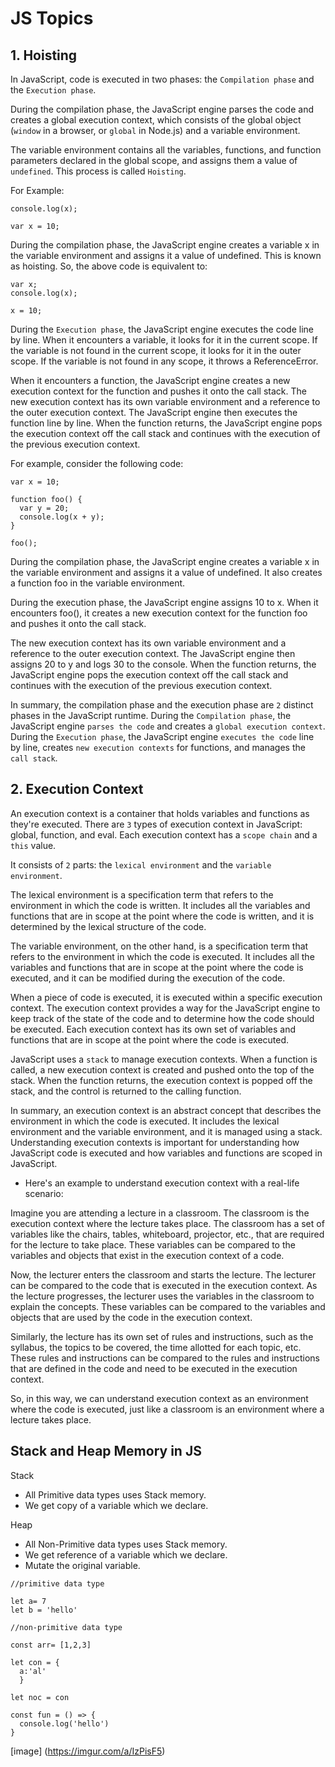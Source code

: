 # JS Topics 

## 1. Hoisting

In JavaScript, code is executed in two phases: the `Compilation phase` and the `Execution phase`.

During the compilation phase, the JavaScript engine parses the code and creates a global execution context, which consists of the global object (`window` in a browser, or `global` in Node.js) and a variable environment. 

The variable environment contains all the variables, functions, and function parameters declared in the global scope, and assigns them a value of `undefined`. This process is called `Hoisting`.

For Example: 
```
console.log(x);

var x = 10;
```
During the compilation phase, the JavaScript engine creates a variable x in the variable environment and assigns it a value of undefined. This is known as hoisting. So, the above code is equivalent to:

```
var x;
console.log(x);

x = 10;
```

During the `Execution phase`, the JavaScript engine executes the code line by line.
When it encounters a variable, it looks for it in the current scope. 
If the variable is not found in the current scope, it looks for it in the outer scope. 
If the variable is not found in any scope, it throws a ReferenceError.

When it encounters a function, the JavaScript engine creates a new execution context for the function and pushes it onto the call stack. 
The new execution context has its own variable environment and a reference to the outer execution context. 
The JavaScript engine then executes the function line by line. 
When the function returns, the JavaScript engine pops the execution context off the call stack and continues with the execution of the previous execution context.

For example, consider the following code:

```
var x = 10;

function foo() {
  var y = 20;
  console.log(x + y);
}

foo();
```

During the compilation phase, the JavaScript engine creates a variable x in the variable environment and assigns it a value of undefined. 
It also creates a function foo in the variable environment.

During the execution phase, the JavaScript engine assigns 10 to x.
When it encounters foo(), it creates a new execution context for the function foo and pushes it onto the call stack.

The new execution context has its own variable environment and a reference to the outer execution context. 
The JavaScript engine then assigns 20 to y and logs 30 to the console. 
When the function returns, the JavaScript engine pops the execution context off the call stack and continues with the execution of the previous execution context.

In summary, the compilation phase and the execution phase are `2` distinct phases in the JavaScript runtime. 
During the `Compilation phase`, the JavaScript engine `parses the code` and creates a `global execution context`.
During the `Execution phase`, the JavaScript engine `executes the code` line by line, creates `new execution contexts` for functions, and manages the `call stack`.


## 2. Execution Context

An execution context is a container that holds variables and functions as they're executed. 
There are `3` types of execution context in JavaScript: global, function, and eval. 
Each execution context has a `scope chain` and a `this` value.

It consists of `2` parts: the `lexical environment` and the `variable environment`.

The lexical environment is a specification term that refers to the environment in which the code is written. It includes all the variables and functions that are in scope at the point where the code is written, and it is determined by the lexical structure of the code.

The variable environment, on the other hand, is a specification term that refers to the environment in which the code is executed. It includes all the variables and functions that are in scope at the point where the code is executed, and it can be modified during the execution of the code.

When a piece of code is executed, it is executed within a specific execution context. The execution context provides a way for the JavaScript engine to keep track of the state of the code and to determine how the code should be executed. Each execution context has its own set of variables and functions that are in scope at the point where the code is executed.

JavaScript uses a `stack` to manage execution contexts. When a function is called, a new execution context is created and pushed onto the top of the stack. When the function returns, the execution context is popped off the stack, and the control is returned to the calling function.

In summary, an execution context is an abstract concept that describes the environment in which the code is executed. It includes the lexical environment and the variable environment, and it is managed using a stack. Understanding execution contexts is important for understanding how JavaScript code is executed and how variables and functions are scoped in JavaScript.

* Here's an example to understand execution context with a real-life scenario:

Imagine you are attending a lecture in a classroom. The classroom is the execution context where the lecture takes place. The classroom has a set of variables like the chairs, tables, whiteboard, projector, etc., that are required for the lecture to take place. These variables can be compared to the variables and objects that exist in the execution context of a code.

Now, the lecturer enters the classroom and starts the lecture. The lecturer can be compared to the code that is executed in the execution context. As the lecture progresses, the lecturer uses the variables in the classroom to explain the concepts. These variables can be compared to the variables and objects that are used by the code in the execution context.

Similarly, the lecture has its own set of rules and instructions, such as the syllabus, the topics to be covered, the time allotted for each topic, etc. These rules and instructions can be compared to the rules and instructions that are defined in the code and need to be executed in the execution context.

So, in this way, we can understand execution context as an environment where the code is executed, just like a classroom is an environment where a lecture takes place.


## Stack and Heap Memory in JS

Stack
- All Primitive data types uses Stack memory. 
- We get copy of a variable which we declare.

Heap
- All Non-Primitive data types uses Stack memory. 
- We get reference of a variable which we declare.
- Mutate the original variable.

```
//primitive data type

let a= 7
let b = 'hello'
```
```
//non-primitive data type

const arr= [1,2,3]
	
let con = {
  a:'al'
  }
  
let noc = con
  
const fun = () => {
  console.log('hello')
}
```

[image] (https://imgur.com/a/IzPisF5)
